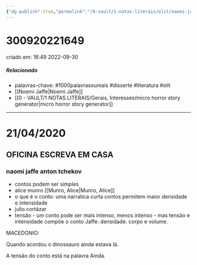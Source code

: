```yaml
---
{"dg-publish":true,"permalink":"/0-vault/1-notas-literais/elit/naomi-jaffe-anton-tchekov/","tags":["1000palavrasoumais","disserte","literatura","elit"],"dgHomeLink":true,"dgShowLocalGraph":true,"dgShowFileTree":true,"dgEnableSearch":true,"noteIcon":""}
---
```


# 300920221649
criado em: 16:49 2022-09-30

##### Relacionado
- palavras-chave: #1000palavrasoumais #disserte  #literatura #elit
- [[Noemi Jaffe\|Noemi Jaffe]]
- [[0 - VAULT/1 NOTAS LITERAIS/Gerais, Interesses/micro horror story generator\|micro horror story generator]]
---
# 21/04/2020
## OFICINA ESCREVA EM CASA

### naomi jaffe anton tchekov

- contos podem ser simples
- alice munro [[Munro, Alice\|Munro, Alice]]
- o que é o conto: uma narratica curta
contos permitem maior densidade e intensidade
- julio cortázar
- tensão - um conto pode ser mais intenso, menos intenso - mas tensão e intensidade compõe o conto
Jaffe: densidade. corpo e volume.

MACEDONIO:

Quando acordou o dinossauro ainda estava lá.

A tensão do conto está na palavra Ainda.

